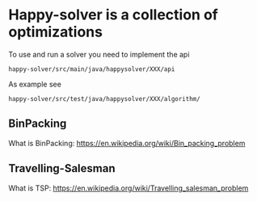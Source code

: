 # Happy-solver is a collection of optimizations

To use and run a solver you need to implement the api 

```
happy-solver/src/main/java/happysolver/XXX/api
```

As example see 
```
happy-solver/src/test/java/happysolver/XXX/algorithm/
```

## BinPacking

What is BinPacking: https://en.wikipedia.org/wiki/Bin_packing_problem

## Travelling-Salesman

What is TSP: https://en.wikipedia.org/wiki/Travelling_salesman_problem
